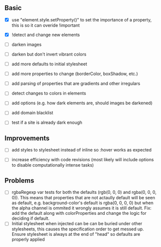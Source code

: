 ## Basic
  - [x] use "element.style.setProperty()" to set the importance of a property, this is so it can overide !important
  - [x] !detect and change new elements
  - [ ] darken images
  - [ ] darken but don't invert vibrant colors
  - [ ] add more defaults to initial stylesheet
  - [ ] add more properties to change (borderColor, boxShadow, etc.)
  - [ ] add parsing of properties that are gradients and other irregulars
  - [ ] detect changes to colors in elements
  - [ ] add options (e.g. how dark elements are, should images be darkened)
  - [ ] add domain blacklist
  - [ ] test if a site is already dark enough


## Improvements
  - [ ] add styles to stylesheet instead of inline so :hover works as expected
  - [ ] increase efficiency with code revisions (most likely will include options to disable computationally
        intense tasks)


## Problems 
  - [ ] rgbaRegexp var tests for both the defaults (rgb(0, 0, 0) and rgba(0, 0, 0, 0)). This means that properties
        that are not actaully default will be seen as default, e.g. background-color's default is rgba(0, 0, 0, 0)
        but when the alpha channel is ommited it wrongly assumes it is still default. Fix: add the default along with colorProperties and change the logic for deciding if default.
  - [ ] Initial stylesheet when injected can be can be buried under other stylesheets, this causes the specification
        order to get messed up. Ensure stylesheet is always at the end of "head" so defaults are properly applied